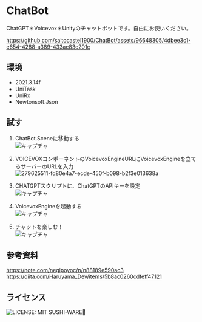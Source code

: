 # ChatBot
ChatGPT＊Voicevox＊Unityのチャットボットです。自由にお使いください。 

https://github.com/saitocastel1900/ChatBot/assets/96648305/4dbee3c1-e654-4288-a389-433ac83c201c  

## 環境  
- 2021.3.14f  
- UniTask
- UniRx
- Newtonsoft.Json

## 試す
1. ChatBot.Sceneに移動する  
![キャプチャ](https://github.com/saitocastel1900/ChatBot/assets/96648305/bc6c7643-dfe7-46b6-af83-5aec879f0b00)  

2. VOICEVOXコンポーネントのVoicevoxEngineURLにVoicevoxEngineを立てるサーバーのURLを入力  
![279625511-fd80e4a7-ecde-450f-b098-b2f3e013638a](https://github.com/saitocastel1900/ChatBot/assets/96648305/9d279534-8d57-47c7-b067-6ab12637a723)

3. CHATGPTスクリプトに、ChatGPTのAPIキーを設定  
![キャプチャ](https://github.com/saitocastel1900/ChatBot/assets/96648305/851d033d-66f7-42e8-bb54-bf71b218c406)  

4. VoicevoxEngineを起動する  
![キャプチャ](https://github.com/saitocastel1900/ChatBot/assets/96648305/33c499dd-2562-4300-97c7-71bf99de812d)  

5. チャットを楽しむ！  
![キャプチャ](https://github.com/saitocastel1900/ChatBot/assets/96648305/873cf6a3-1d6b-44a9-9532-197b88340f26)

## 参考資料  
https://note.com/negipoyoc/n/n88189e590ac3  
https://qiita.com/Haruyama_Dev/items/5b8ac0260cdfeff47121  

## ライセンス 
![LICENSE: MIT SUSHI-WARE🍣](https://raw.githubusercontent.com/watasuke102/mit-sushi-ware/master/MIT-SUSHI-WARE.svg)
